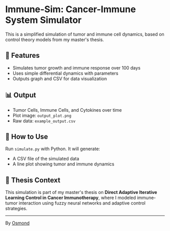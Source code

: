 # Immune-Sim: Cancer-Immune System Simulator

This is a simplified simulation of tumor and immune cell dynamics, based on control theory models from my master's thesis.

## 📌 Features
- Simulates tumor growth and immune response over 100 days
- Uses simple differential dynamics with parameters
- Outputs graph and CSV for data visualization

## 📊 Output
- Tumor Cells, Immune Cells, and Cytokines over time
- Plot image: `output_plot.png`
- Raw data: `example_output.csv`

## 🔧 How to Use
Run `simulate.py` with Python. It will generate:
- A CSV file of the simulated data
- A line plot showing tumor and immune dynamics

## 🧪 Thesis Context
This simulation is part of my master's thesis on **Direct Adaptive Iterative Learning Control in Cancer Immunotherapy**, where I modeled immune-tumor interaction using fuzzy neural networks and adaptive control strategies.

---

By [Osmond](https://github.com/iamosmond)

